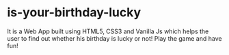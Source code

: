 # is-your-birthday-lucky

It is a Web App built using HTML5, CSS3 and Vanilla Js which helps the user to find out whether his birthday is lucky or not! Play the game and have fun!
